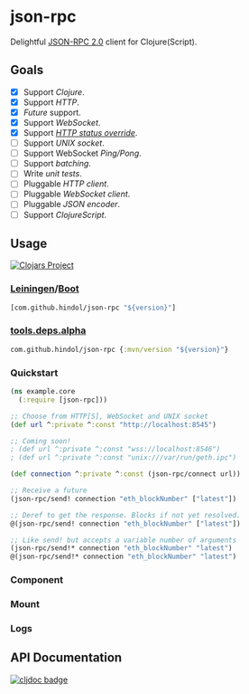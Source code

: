 # json-rpc

Delightful [JSON-RPC 2.0](https://www.jsonrpc.org/specification) client for Clojure(Script).

## Goals

- [x] Support *Clojure*.
- [x] Support *HTTP*.
- [x] *Future* support.
- [x] Support *WebSocket*.
- [x] Support [*HTTP status override*](https://www.jsonrpc.org/historical/json-rpc-over-http.html#response-codes).
- [ ] Support *UNIX socket*.
- [ ] Support WebSocket *Ping/Pong*.
- [ ] Support *batching*.
- [ ] Write *unit tests*.
- [ ] Pluggable *HTTP client*.
- [ ] Pluggable *WebSocket client*.
- [ ] Pluggable *JSON encoder*.
- [ ] Support *ClojureScript*.

## Usage

[![Clojars Project](https://img.shields.io/clojars/v/com.github.hindol/json-rpc.svg)](https://clojars.org/com.github.hindol/json-rpc)

### [Leiningen](https://leiningen.org/)/[Boot](https://boot-clj.com/)

```clojure
[com.github.hindol/json-rpc "${version}"]
```

### [tools.deps.alpha](https://clojure.org/guides/deps_and_cli)

```clojure
com.github.hindol/json-rpc {:mvn/version "${version}"}
```

### Quickstart

```clojure
(ns example.core
  (:require [json-rpc]))

;; Choose from HTTP[S], WebSocket and UNIX socket
(def url ^:private ^:const "http://localhost:8545")

;; Coming soon!
; (def url ^:private ^:const "wss://localhost:8546")
; (def url ^:private ^:const "unix:///var/run/geth.ipc")

(def connection ^:private ^:const (json-rpc/connect url))

;; Receive a future
(json-rpc/send! connection "eth_blockNumber" ["latest"])

;; Deref to get the response. Blocks if not yet resolved.
@(json-rpc/send! connection "eth_blockNumber" ["latest"])

;; Like send! but accepts a variable number of arguments
(json-rpc/send!* connection "eth_blockNumber" "latest")
@(json-rpc/send!* connection "eth_blockNumber" "latest")
```

### Component

### Mount

### Logs

## API Documentation

[![cljdoc badge](https://cljdoc.org/badge/com.github.hindol/json-rpc)](https://cljdoc.org/d/com.github.hindol/json-rpc/CURRENT)
